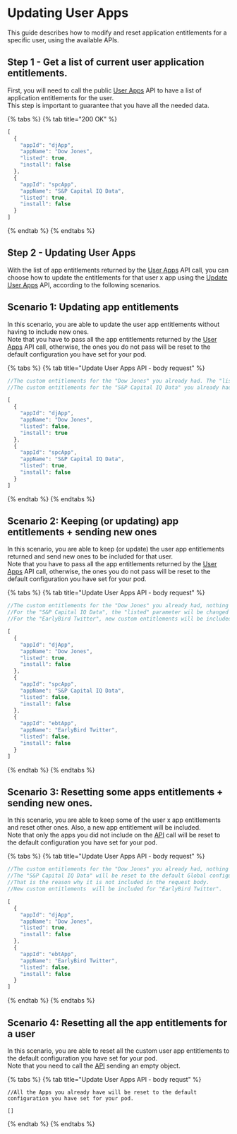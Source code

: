 # Updating User Apps

This guide describes how to modify and reset application entitlements for a specific user, using the available APIs.

## Step 1 - Get a list of current user application entitlements.

First, you will need to call the public [User Apps](https://developers.symphony.com/restapi/reference#update-user-apps) API to have a list of application entitlements for the user.\
This step is important to guarantee that you have all the needed data.

{% tabs %}
{% tab title="200 OK" %}
```javascript
[
  {
    "appId": "djApp",
    "appName": "Dow Jones",
    "listed": true,
    "install": false
  },
  {
    "appId": "spcApp",
    "appName": "S&P Capital IQ Data",
    "listed": true,
    "install": false
  }
]
```
{% endtab %}
{% endtabs %}

## Step 2 - Updating User Apps

With the list of app entitlements returned by the [User Apps](https://developers.symphony.com/restapi/reference-link/user-apps) API call, you can choose how to update the entitlements for that user x app using the [Update User Apps](https://developers.symphony.com/restapi/reference-link/update-user-apps) API, according to the following scenarios.

## Scenario 1: Updating app entitlements

In this scenario, you are able to update the user app entitlements without having to include new ones.\
Note that you have to pass all the app entitlements returned by the [User Apps](https://developers.symphony.com/restapi/reference-link/user-apps) API call, otherwise, the ones you do not pass will be reset to the default configuration you have set for your pod.

{% tabs %}
{% tab title="Update User Apps API - body request" %}
```javascript
//The custom entitlements for the "Dow Jones" you already had. The "listed" parameter wil be changed to "false" and the "install" parameter will be changed to "true".
//The custom entitlements for the "S&P Capital IQ Data" you already had. Nothing will change for this App.

[
  {
    "appId": "djApp",
    "appName": "Dow Jones",
    "listed": false, 
    "install": true
  },
  {
    "appId": "spcApp",
    "appName": "S&P Capital IQ Data",
    "listed": true,
    "install": false
  } 
]
```
{% endtab %}
{% endtabs %}

## Scenario 2: Keeping (or updating) app entitlements + sending new ones

In this scenario, you are able to keep (or update) the user app entitlements returned and send new ones to be included for that user.\
Note that you have to pass all the app entitlements returned by the [User Apps](https://developers.symphony.com/restapi/reference-link/user-apps) API call, otherwise, the ones you do not pass will be reset to the default configuration you have set for your pod.

{% tabs %}
{% tab title="Update User Apps API - body request" %}
```javascript
//The custom entitlements for the "Dow Jones" you already had, nothing will be changed.
//For the "S&P Capital IQ Data", the "listed" parameter wil be changed to "false".
//For the "EarlyBird Twitter", new custom entitlements will be included.  

[
  {
    "appId": "djApp",
    "appName": "Dow Jones",
    "listed": true, 
    "install": false
  },
  {
    "appId": "spcApp",
    "appName": "S&P Capital IQ Data",
    "listed": false,
    "install": false
  },
  {
    "appId": "ebtApp",
    "appName": "EarlyBird Twitter",
    "listed": false,
    "install": false
  }  
]
```
{% endtab %}
{% endtabs %}

## Scenario 3: Resetting some apps entitlements + sending new ones.

In this scenario, you are able to keep some of the user x app entitlements and reset other ones. Also, a new app entitlement will be included.\
Note that only the apps you did not include on the [API](https://developers.symphony.com/restapi/reference-link/user-apps) call will be reset to the default configuration you have set for your pod.

{% tabs %}
{% tab title="Update User Apps API - body request" %}
```javascript
//The custom entitlements for the "Dow Jones" you already had, nothing will be changed.
//The "S&P Capital IQ Data" will be reset to the default Global configurations. 
//That is the reason why it is not included in the request body.
//New custom entitlements  will be included for "EarlyBird Twitter".

[
  {
    "appId": "djApp",
    "appName": "Dow Jones",
    "listed": true,
    "install": false
  },
  {
    "appId": "ebtApp",
    "appName": "EarlyBird Twitter",
    "listed": false,
    "install": false
  }  
]
```
{% endtab %}
{% endtabs %}

## Scenario 4: Resetting all the app entitlements for a user

In this scenario, you are able to reset all the custom user app entitlements to the default configuration you have set for your pod.\
Note that you need to call the [API](https://developers.symphony.com/restapi/reference-link/user-apps) sending an empty object.

{% tabs %}
{% tab title="Update User Apps API - body requst" %}
```
//All the Apps you already have will be reset to the default configuration you have set for your pod.

[]
```
{% endtab %}
{% endtabs %}
